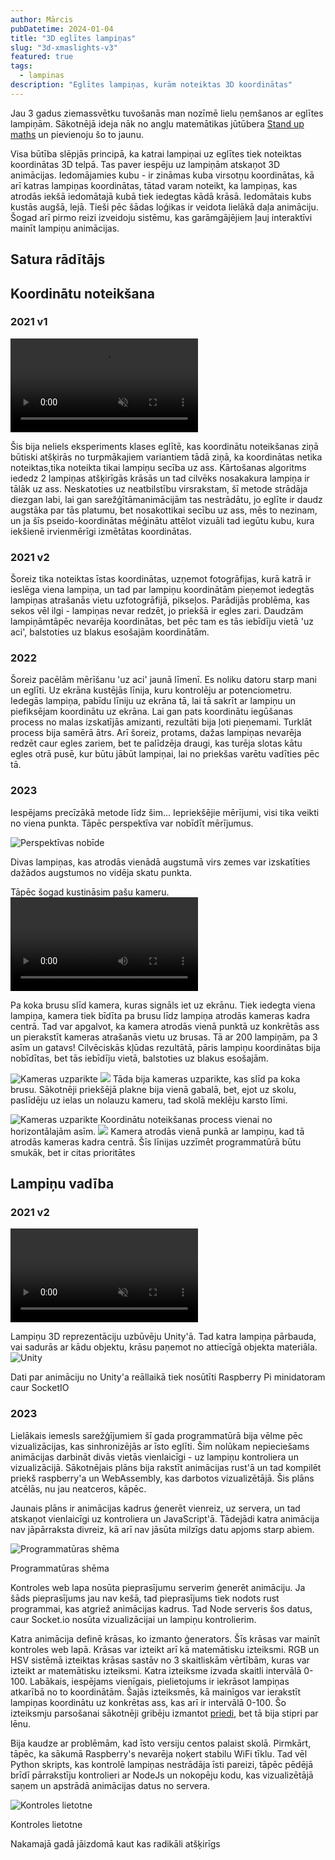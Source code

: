 ```yaml
---
author: Mārcis
pubDatetime: 2024-01-04
title: "3D eglītes lampiņas"
slug: "3d-xmaslights-v3"
featured: true
tags:
  - lampinas
description: "Eglītes lampiņas, kurām noteiktas 3D koordinātas"
---
```


Jau 3 gadus ziemassvētku tuvošanās man nozīmē lielu ņemšanos ar eglītes lampiņām. Sākotnējā ideja nāk no angļu matemātikas jūtūbera [Stand up maths](https://www.youtube.com/watch?v=TvlpIojusBE) un pievienoju šo to jaunu.

Visa būtība slēpjās principā, ka katrai lampiņai uz eglītes tiek noteiktas koordinātas 3D telpā. Tas paver iespēju uz lampiņām atskaņot 3D animācijas. Iedomājamies kubu - ir zināmas kuba virsotņu koordinātas, kā arī katras lampiņas koordinātas, tātad varam noteikt, ka lampiņas, kas atrodās iekšā iedomātajā kubā tiek iedegtas kādā krāsā. Iedomātais kubs kustās augšā, lejā. Tieši pēc šādas loģikas ir veidota lielākā daļa animāciju. Šogad arī pirmo reizi izveidoju sistēmu, kas garāmgājējiem ļauj interaktīvi mainīt lampiņu animācijas.

## Satura rādītājs

## Koordinātu noteikšana

### 2021 v1

<video loop muted="muted"  controls plays-inline="true" class="border border-skin-line"
src="/assets/xmaslights/v0.5.mp4">
</video>

Šis bija neliels eksperiments klases eglītē, kas koordinātu noteikšanas ziņā būtiski atšķirās no turpmākajiem
variantiem tādā ziņā, ka koordinātas netika noteiktas,tika noteikta tikai lampiņu secība uz ass. Kārtošanas
algoritms
iededz 2 lampiņas atšķirīgās krāsās un tad cilvēks nosakakura lampiņa ir tālāk uz ass. Neskatoties uz neatbilstību
virsrakstam,
šī metode strādāja diezgan labi, lai gan sarežģītāmanimācijām tas nestrādātu,
jo eglīte ir daudz augstāka par tās platumu, bet nosakottikai secību uz ass, mēs to nezinam, un ja šīs
pseido-koordinātas
mēģinātu attēlot vizuāli tad iegūtu kubu, kura iekšienē irvienmērīgi izmētātas koordinātas.

### 2021 v2

Šoreiz tika noteiktas īstas koordinātas, uzņemot fotogrāfijas, kurā katrā ir ieslēga viena lampiņa, un tad par
lampiņu
koordinātām pieņemot iedegtās lampiņas atrašanās vietu uzfotogrāfijā, pikseļos. Parādijās problēma, kas sekos vēl
ilgi - lampiņas
nevar redzēt, jo priekšā ir egles zari. Daudzām lampiņāmtāpēc nevarēja koordinātas, bet pēc tam es tās iebīdīju
vietā
'uz aci', balstoties uz blakus esošajām koordinātām.

### 2022

Šoreiz pacēlām mērīšanu 'uz aci' jaunā līmenī. Es noliku datoru starp mani un eglīti. Uz ekrāna kustējās līnija,
kuru kontrolēju ar potenciometru. Iedegās lampiņa, pabīdu līniju uz ekrāna tā, lai tā sakrīt ar lampiņu un
piefiksējam
koordinātu uz ekrāna. Lai gan pats koordinātu iegūšanas process no malas izskatījās amizanti, rezultāti bija ļoti
pieņemami.
Turklāt process bija samērā ātrs. Arī šoreiz, protams, dažas lampiņas nevarēja redzēt caur egles zariem, bet te
palīdzēja
draugi, kas turēja slotas kātu egles otrā pusē, kur būtu jābūt lampiņai, lai no priekšas varētu vadīties pēc tā.

### 2023

Iespējams precīzākā metode līdz šim... Iepriekšējie mērījumi, visi tika veikti no viena punkta.
Tāpēc perspektīva var nobīdīt mērījumus.

![Perspektīvas nobīde](/assets/xmaslights/perspective.png)

Divas lampiņas, kas atrodās vienādā augstumā virs zemes var izskatīties dažādos augstumos no vidēja skatu punkta.

Tāpēc šogad kustināsim pašu kameru.
<video src="/assets/xmaslights/slide.mp4" loop controls alt="Kameras kustība"></video>

Pa koka brusu slīd kamera, kuras signāls iet uz ekrānu. Tiek iedegta viena
lampiņa, kamera tiek bīdīta pa brusu līdz lampiņa atrodās kameras kadra centrā. Tad var apgalvot, ka kamera atrodās
vienā punktā uz konkrētās ass un pierakstīt kameras atrašanās vietu uz brusas. Tā ar 200 lampiņām, pa 3 asīm un
gatavs! Cilvēciskās kļūdas rezultātā, pāris lampiņu koordinātas bija nobīdītas, bet tās iebīdīju vietā, balstoties
uz blakus esošajām.

![Kameras uzparikte](/assets/xmaslights/camerasetup.jpg)
![](/assets/xmaslights/slider.jpg)
Tāda bija kameras uzparikte, kas slīd pa koka brusu. Sākotnēji priekšējā plakne bija vienā gabalā, bet,
ejot uz skolu, paslīdēju uz ielas un nolauzu kameru, tad skolā meklēju karsto līmi.

![Kameras uzparikte](/assets/xmaslights/calibration.jpg)
Koordinātu noteikšanas process vienai no horizontālajām asīm.
![](/assets/xmaslights/screen.jpg)
Kamera atrodās vienā punkā ar lampiņu, kad tā atrodās kameras kadra centrā. Šīs līnijas uzzīmēt
programmatūrā būtu smukāk, bet ir citas prioritātes

## Lampiņu vadība

### 2021 v2

<video loop muted="muted"  controls plays-inline="true" class="border border-skin-line"
src="/assets/xmaslights/unity.mp4">
</video>

Lampiņu 3D reprezentāciju uzbūvēju Unity'ā. Tad katra lampiņa pārbauda, vai sadurās ar kādu objektu, krāsu paņemot no
attiecīgā objekta materiāla.
![Unity](/assets/xmaslights/unity.png)

Dati par animāciju no Unity'a reāllaikā tiek nosūtīti Raspberry Pi minidatoram caur SocketIO

### 2023

Lielākais iemesls sarežģījumiem šī gada programmatūrā bija vēlme pēc vizualizācijas, kas sinhronizējās ar īsto
eglīti. Šim
nolūkam nepieciešams animācijas darbināt divās vietās vienlaicīgi - uz lampiņu kontroliera un vizualizācijā.
Sākotnējais plāns bija rakstīt animācijas rust'ā un tad kompilēt priekš raspberry'a un WebAssembly, kas darbotos
vizualizētājā. Šis plāns atcēlās, nu jau neatceros, kāpēc.

Jaunais plāns ir animācijas kadrus ģenerēt vienreiz, uz servera, un tad atskaņot vienlaicīgi uz kontroliera un
JavaScript'ā. Tādejādi katra animācija nav jāpārraksta divreiz, kā arī nav jāsūta milzīgs datu apjoms starp
abiem.

![Programmatūras shēma](/assets/xmaslights/scheme.png)

Programmatūras shēma

Kontroles web lapa nosūta pieprasījumu serverim ģenerēt animāciju. Ja šāds pieprasījums jau nav kešā, tad
pieprasījums tiek nodots rust programmai, kas atgriež animācijas kadrus. Tad Node serveris šos datus, caur Socket.io
nosūta vizualizācijai un lampiņu kontrolierim.

Katra animācija definē krāsas, ko izmanto ģenerators. Šīs krāsas var mainīt kontroles web lapā. Krāsas var izteikt
arī kā matemātisku izteiksmi. RGB un HSV sistēmā izteiktas krāsas sastāv no 3 skaitliskām vērtībām, kuras var
izteikt ar matemātisku izteiksmi. Katra izteiksme izvada skaitli intervālā 0-100. Labākais, iespējams vienīgais,
pielietojums
ir iekrāsot lampiņas atkarībā no to koordinātām. Šajās izteiksmēs, kā mainīgos var ierakstīt lampiņas koordinātu uz
konkrētas ass, kas arī ir intervālā 0-100. Šo izteiksmju parsošanai sākotnēji gribēju izmantot [priedi](https://github.com/MarcisAn/priede)</a>,
bet tā bija stipri par lēnu.

Bija kaudze ar problēmām, kad īsto versiju centos palaist skolā. Pirmkārt, tāpēc, ka sākumā Raspberry's nevarēja
noķert stabilu WiFi tīklu. Tad vēl Python skripts, kas kontrolē lampiņas nestrādāja īsti pareizi, tāpēc pēdējā brīdī
pārrakstīju kontrolieri ar NodeJs un nokopēju kodu, kas vizualizētājā saņem un apstrādā animācijas datus no
servera.

![Kontroles lietotne](/assets/xmaslights/app.jpg)

Kontroles lietotne

Nakamajā gadā jāizdomā kaut kas radikāli atšķirīgs
